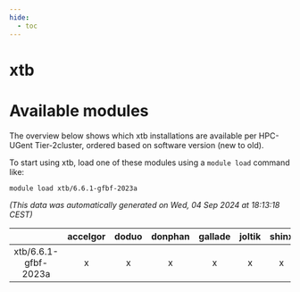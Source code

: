 ```yaml
---
hide:
  - toc
---
```


xtb
===

# Available modules


The overview below shows which xtb installations are available per HPC-UGent Tier-2cluster, ordered based on software version (new to old).

To start using xtb, load one of these modules using a `module load` command like:

```shell
module load xtb/6.6.1-gfbf-2023a
```

*(This data was automatically generated on Wed, 04 Sep 2024 at 18:13:18 CEST)*  

| |accelgor|doduo|donphan|gallade|joltik|shinx|skitty|
| :---: | :---: | :---: | :---: | :---: | :---: | :---: | :---: |
|xtb/6.6.1-gfbf-2023a|x|x|x|x|x|x|x|
